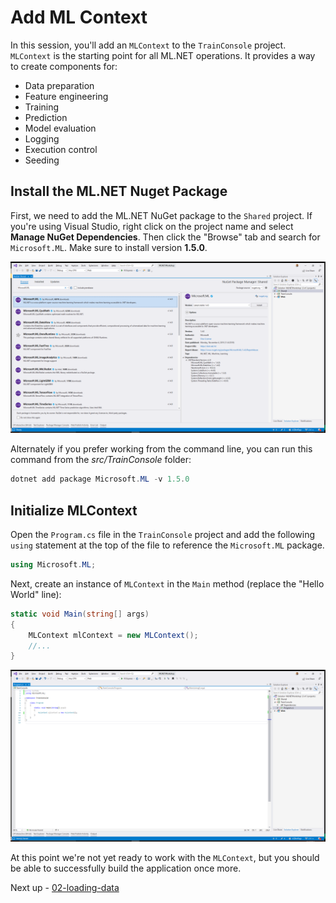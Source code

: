 # Add ML Context

In this session, you'll add an `MLContext` to the `TrainConsole` project. `MLContext` is the starting point for all ML.NET operations. It provides a way to create components for:

- Data preparation
- Feature engineering
- Training
- Prediction
- Model evaluation
- Logging
- Execution control
- Seeding

## Install the ML.NET Nuget Package

First, we need to add the ML.NET NuGet package to the `Shared` project. If you're using Visual Studio, right click on the project name and select **Manage NuGet Dependencies**. Then click the "Browse" tab and search for `Microsoft.ML`. Make sure to install version **1.5.0**.

![Install Microsoft.ML NuGet package](./media/install-microsoft-ml-nuget.png)

Alternately if you prefer working from the command line, you can run this command from the *src/TrainConsole* folder:

```powershell
dotnet add package Microsoft.ML -v 1.5.0
```

## Initialize MLContext

Open the `Program.cs` file in the `TrainConsole` project and add the following `using` statement at the top of the file to reference the `Microsoft.ML` package.

```csharp
using Microsoft.ML;
```

Next, create an instance of `MLContext` in the `Main` method (replace the "Hello World" line):

```csharp
static void Main(string[] args)
{
    MLContext mlContext = new MLContext();
    //...
}
```

![Add MLContext](./media/add-ml-context.png)

At this point we're not yet ready to work with the `MLContext`, but you should be able to successfully build the application once more.

Next up - [02-loading-data](02-loading-data.md)
